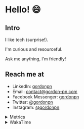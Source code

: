 # Hello! 😄

## Intro

I like tech (surprise!).

I'm curious and resourceful.

Ask me anything, I'm friendly!

## Reach me at

- LinkedIn: [gordonpn](https://www.linkedin.com/in/gordonpn/)
- Email: [contact@gordon-pn.com](mailto:contact@gordon-pn.com)
- Facebook Messenger: [gordonpn](https://www.messenger.com/t/Gordonpn)
- Twitter: [@gordonpn](https://twitter.com/Gordonpn)
- Instagram: [@gordonpn](https://www.instagram.com/gordonpn/)

<details>
  <summary>Metrics</summary>

  <img align="center" src="https://github.com/gordonpn/gordonpn/blob/master/github-metrics.svg" alt="GitHub Metrics">

</details>

<details>
  <summary>WakaTime</summary>

  <!--START_SECTION:waka-->
📊 **This Week I Spent My Time On** 

```text
💬 Programming Languages: 
TypeScript               7 hrs 10 mins       ████████████░░░░░░░░░░░░░   48.38 % 
Java                     5 hrs 52 mins       ██████████░░░░░░░░░░░░░░░   39.57 % 
ERB                      54 mins             ██░░░░░░░░░░░░░░░░░░░░░░░   06.09 % 
JSON                     23 mins             █░░░░░░░░░░░░░░░░░░░░░░░░   02.58 % 
Brazil Dependency Config 10 mins             ░░░░░░░░░░░░░░░░░░░░░░░░░   01.20 % 

🔥 Editors: 
Intellijidea             14 hrs 50 mins      █████████████████████████   100.00 % 
```


 Last Updated on 04/06/2024 10:21:20 UTC
<!--END_SECTION:waka-->
</details>
